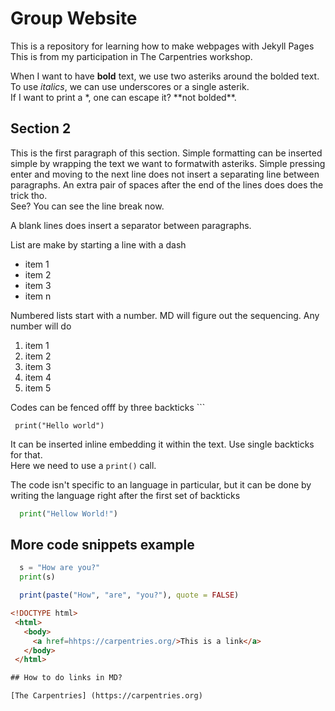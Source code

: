 # Group Website
This is a repository for learning how to make webpages with Jekyll Pages 
This is from my participation in The Carpentries workshop.

When I want to have **bold** text, we use two asteriks around the bolded text.
To use _italics_, we can use underscores or a single asterik.  
If I want to print a \*, one can escape it? \*\*not bolded\*\*.


## Section 2

This is the first paragraph of this section. Simple formatting can be inserted simple by wrapping the text we want to formatwith asteriks. 
Simple pressing enter and moving to the next line does not insert a separating line between paragraphs.
An extra pair of spaces after the end of the lines does does the trick tho.  
See? You can see the line break now. 

A blank lines does insert a separator between paragraphs.

List are make by starting a line with a dash 

- item 1
- item 2
- item 3 
- item n

Numbered lists start with a number. MD will figure out the sequencing. Any number will do 

1. item 1
1. item 2
1. item 3
2. item 4
25. item 5


Codes can be fenced offf by three backticks \`\`\`

``` print("Hello world")```

It can be inserted inline embedding it within the text. Use single backticks for that.  
Here we need to use a `print()` call. 

The code isn't specific to an language in particular, but it can be done by writing the language right after the first set of backticks
``` python
  print("Hellow World!")
```

## More code snippets example

``` python
  s = "How are you?"
  print(s)
```

``` R
  print(paste("How", "are", "you?"), quote = FALSE)
```

``` html
<!DOCTYPE html>
 <html>
   <body>
     <a href=hhtps://carpentries.org/>This is a link</a>
   </body>
 </html>

## How to do links in MD?

[The Carpentries] (https://carpentries.org)



